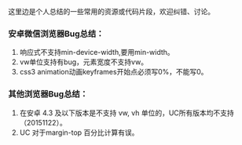 这里边是个人总结的一些常用的资源或代码片段，欢迎纠错、讨论。
<h3>安卓微信浏览器Bug总结：</h3>
<ol>
	<li>响应式不支持min-device-width,要用min-width。</li>
	<li>vw单位支持有bug，元素宽度不支持vw。</li>
	<li>css3 animation动画keyframes开始点必须写0%，不能写0。</li>
</ol>
<h3>其他浏览器Bug总结：</h3>
<ol>
	<li>在安卓 4.3 及以下版本是不支持 vw, vh 单位的，UC所有版本均不支持（20151122）。</li>
	<li>UC 对于margin-top 百分比计算有误。</li>

</ol>
